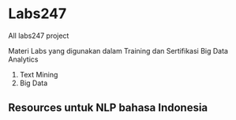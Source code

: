 # Labs247
All labs247 project

Materi Labs yang digunakan dalam Training dan Sertifikasi Big Data Analytics 
1. Text Mining
2. Big Data

## Resources untuk NLP bahasa Indonesia

